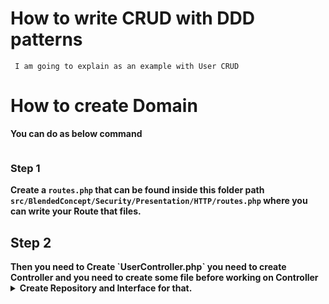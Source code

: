 # How to write CRUD with DDD patterns
```
 I am going to explain as an example with User CRUD

```
# How to create Domain 

<strong>You can do as below command</strong>
```

```

### Step 1

<strong>Create a `routes.php` that can be found inside this folder path  `src/BlendedConcept/Security/Presentation/HTTP/routes.php` where you can write your Route that files.
 </strong>

 ## Step 2 

 <strong>
 Then you need to Create `UserController.php` you need to create Controller and you need to create some file before working on Controller 
 </strong>

<details>
 
<summary>
 <b>Create Repository and Interface for that.</b>
</summary>
<ul>
<li>First You need t</li>
<li>install dotenv package</li>
<li>import in your server.js file</li>
<li><code> dotenv.config()</code></li>
<li> use in your project from anywhere using ```production.env.YOURKEYNAME```</li>
</ul>
</details>
